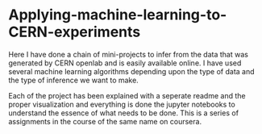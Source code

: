 # Applying-machine-learning-to-CERN-experiments

Here I have done a chain of mini-projects to infer from the data that was generated by CERN openlab and is easily available online. I have used several machine learning algorithms depending upon the type of data and the type of inference we want to make.

Each of the project has been explained with a seperate readme and the proper visualization and everything is done the jupyter notebooks to understand the essence of what needs to be done. This is a series of assignments in the course of the same name on coursera.
